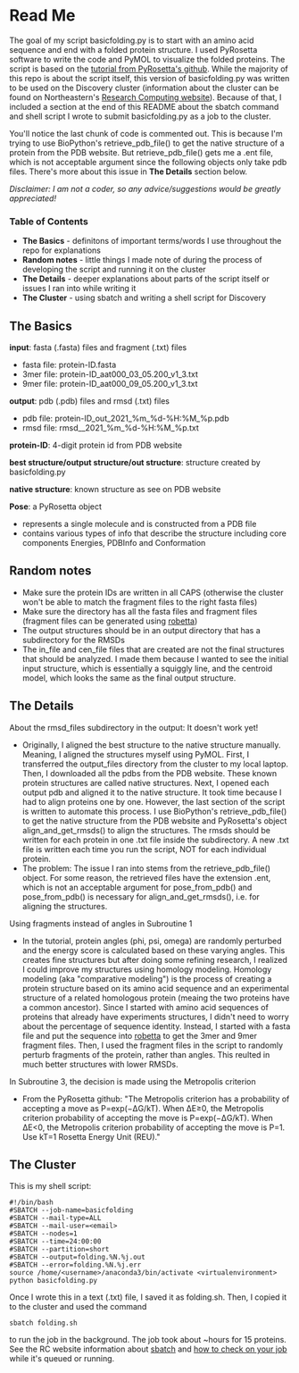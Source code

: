# Read Me
The goal of my script basicfolding.py is to start with an amino acid sequence and end with a folded protein structure. I used PyRosetta software to write the code and PyMOL to visualize the folded proteins. The script is based on the [tutorial from PyRosetta's github](https://rosettacommons.github.io/PyRosetta.notebooks/). While the majority of this repo is about the script itself, this version of basicfolding.py was written to be used on the Discovery cluster (information about the cluster can be found on Northeastern's [Research Computing website](https://rc-docs.northeastern.edu/en/latest/index.html#)). Because of that, I included a section at the end of this README about the sbatch command and shell script I wrote to submit basicfolding.py as a job to the cluster. 

You'll notice the last chunk of code is commented out. This is because I'm trying to use BioPython's retrieve_pdb_file() to get the native structure of a protein from the PDB website. But retrieve_pdb_file() gets me a .ent file, which is not acceptable argument since the following objects only take pdb files. There's more about this issue in **The Details** section below.

*Disclaimer: I am not a coder, so any advice/suggestions would be greatly appreciated!* 

### Table of Contents 
* **The Basics** - definitons of important terms/words I use throughout the repo for explanations
* **Random notes** - little things I made note of during the process of developing the script and running it on the cluster
* **The Details** - deeper explanations about parts of the script itself or issues I ran into while writing it
* **The Cluster** - using sbatch and writing a shell script for Discovery 

## The Basics
**input**: fasta (.fasta) files and fragment (.txt) files
* fasta file: protein-ID.fasta
* 3mer file: protein-ID_aat000_03_05.200_v1_3.txt
* 9mer file: protein-ID_aat000_09_05.200_v1_3.txt

**output**: pdb (.pdb) files and rmsd (.txt) files
* pdb file: protein-ID_out_2021_%m_%d-%H:%M_%p.pdb
* rmsd file: rmsd__2021_%m_%d-%H:%M_%p.txt

**protein-ID**: 4-digit protein id from PDB website

**best structure/output structure/out structure**: structure created by basicfolding.py

**native structure**: known structure as see on PDB website

**Pose**: a PyRosetta object
  * represents a single molecule and is constructed from a PDB file
  * contains various types of info that describe the structure including core components Energies, PDBInfo and Conformation

## Random notes
* Make sure the protein IDs are written in all CAPS (otherwise the cluster won't be able to match the fragment files to the right fasta files) 
* Make sure the directory has all the fasta files and fragment files (fragment files can be generated using [robetta](http://robetta.bakerlab.org/fragmentsubmit.jsp)) 
* The output structures should be in an output directory that has a subdirectory for the RMSDs
* The in_file and cen_file files that are created are not the final structures that should be analyzed. I made them because I wanted to see the initial input structure, which is essentially a squiggly line, and the centroid model, which looks the same as the final output structure. 

## The Details
About the rmsd_files subdirectory in the output: It doesn't work yet!
* Originally, I aligned the best structure to the native structure manually. Meaning, I aligned the structures myself using PyMOL. First, I transferred the output_files directory from the cluster to my local laptop. Then, I downloaded all the pdbs from the PDB website. These known protein structures are called native structures. Next, I opened each output pdb and aligned it to the native structure. It took time because I had to align proteins one by one. However, the last section of the script is written to automate this process. I use BioPython's retrieve_pdb_file() to get the native structure from the PDB website and PyRosetta's object align_and_get_rmsds() to align the structures. The rmsds should be written for each protein in one .txt file inside the subdirectory. A new .txt file is written each time you run the script, NOT for each individual protein.
* The problem: The issue I ran into stems from the retrieve_pdb_file() object. For some reason, the retrieved files have the extension .ent, which is not an acceptable argument for pose_from_pdb() and pose_from_pdb() is necessary for align_and_get_rmsds(), i.e. for aligning the structures.

Using fragments instead of angles in Subroutine 1
* In the tutorial, protein angles (phi, psi, omega) are randomly perturbed and the energy score is calculated based on these varying angles. This creates fine structures but after doing some refining research, I realized I could improve my structures using homology modeling. Homology modeling (aka "comparative modeling") is the process of creating a protein structure based on its amino acid sequence and an experimental structure of a related homologous protein (meaing the two proteins have a common ancestor). Since I started with amino acid sequences of proteins that already have experiments structures, I didn't need to worry about the percentage of sequence identity. Instead, I started with a fasta file and put the sequence into [robetta](http://robetta.bakerlab.org/fragmentsubmit.jsp) to get the 3mer and 9mer fragment files. Then, I used the fragment files in the script to randomly perturb fragments of the protein, rather than angles. This reulted in much better structures with lower RMSDs.

In Subroutine 3, the decision is made using the Metropolis criterion
* From the PyRosetta github: 
  "The Metropolis criterion has a probability of accepting a move as P=exp(−ΔG/kT). When ΔE≥0, the Metropolis criterion probability of accepting the move is P=exp(−ΔG/kT). When ΔE<0, the Metropolis criterion probability of accepting the move is P=1. Use kT=1 Rosetta Energy Unit (REU)."
  
## The Cluster
This is my shell script:
```
#!/bin/bash
#SBATCH --job-name=basicfolding
#SBATCH --mail-type=ALL
#SBATCH --mail-user=<email>
#SBATCH --nodes=1
#SBATCH --time=24:00:00
#SBATCH --partition=short
#SBATCH --output=folding.%N.%j.out
#SBATCH --error=folding.%N.%j.err
source /home/<username>/anaconda3/bin/activate <virtualenvironment>
python basicfolding.py
```

Once I wrote this in a text (.txt) file, I saved it as folding.sh. Then, I copied it to the cluster and used the command
```
sbatch folding.sh
```
to run the job in the background. The job took about ~hours for 15 proteins. See the RC website information about [sbatch](https://rc-docs.northeastern.edu/en/latest/using-discovery/sbatch.html) and [how to check on your job](https://rc-docs.northeastern.edu/en/latest/using-discovery/usingslurm.html) while it's queued or running.
